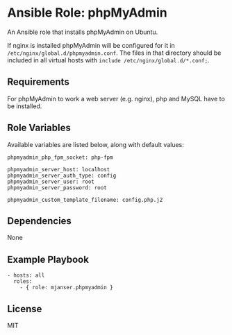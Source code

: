 # Ansible Role: phpMyAdmin

An Ansible role that installs phpMyAdmin on Ubuntu.

If nginx is installed phpMyAdmin will be configured for it in `/etc/nginx/global.d/phpmyadmin.conf`. The files in that
directory should be included in all virtual hosts with `include /etc/nginx/global.d/*.conf;`.

## Requirements

For phpMyAdmin to work a web server (e.g. nginx), php and MySQL have to be installed.

## Role Variables

Available variables are listed below, along with default values:

    phpmyadmin_php_fpm_socket: php-fpm

    phpmyadmin_server_host: localhost
    phpmyadmin_server_auth_type: config
    phpmyadmin_server_user: root
    phpmyadmin_server_password: root

    phpmyadmin_custom_template_filename: config.php.j2

## Dependencies

None

## Example Playbook

    - hosts: all
      roles:
        - { role: mjanser.phpmyadmin }

## License

MIT
